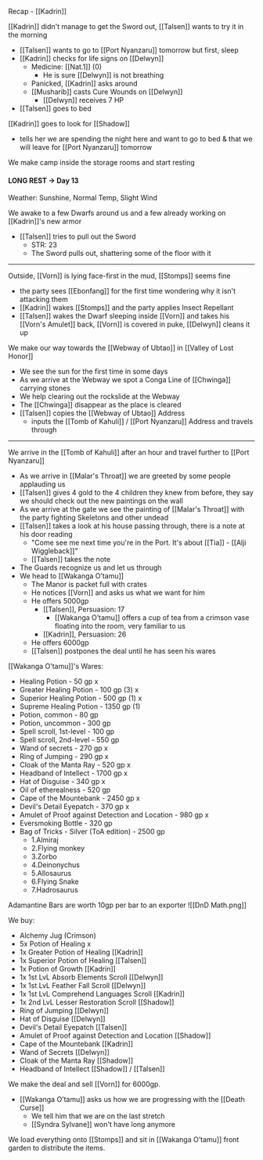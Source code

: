 Recap - [[Kadrin]]

[[Kadrin]] didn't manage to get the Sword out, [[Talsen]] wants to try it in the morning
- [[Talsen]] wants to go to [[Port Nyanzaru]] tomorrow but first, sleep
- [[Kadrin]] checks for life signs on [[Delwyn]]
	- Medicine: [[Nat.1]] (0)
		- He is sure [[Delwyn]] is not breathing
	- Panicked, [[Kadrin]] asks around
	- [[Musharib]] casts Cure Wounds on [[Delwyn]]
		- [[Delwyn]] receives 7 HP
- [[Talsen]] goes to bed

[[Kadrin]] goes to look for [[Shadow]]
- tells her we are spending the night here and want to go to bed & that we will leave for [[Port Nyanzaru]] tomorrow

We make camp inside the storage rooms and start resting

#### LONG REST -> Day 13
Weather: Sunshine, Normal Temp, Slight Wind

We awake to a few Dwarfs around us and a few already working on [[Kadrin]]'s new armor
- [[Talsen]] tries to pull out the Sword
	- STR: 23
	- The Sword pulls out, shattering some of the floor with it
---
Outside, [[Vorn]] is lying face-first in the mud, [[Stomps]] seems fine
- the party sees [[Ebonfang]] for the first time wondering why it isn't attacking them
- [[Kadrin]] wakes [[Stomps]] and the party applies Insect Repellant
- [[Talsen]] wakes the Dwarf sleeping inside [[Vorn]] and takes his [[Vorn's Amulet]] back, [[Vorn]] is covered in puke, [[Delwyn]] cleans it up

We make our way towards the [[Webway of Ubtao]] in [[Valley of Lost Honor]]
- We see the sun for the first time in some days
- As we arrive at the Webway we spot a Conga Line of [[Chwinga]] carrying stones
- We help clearing out the rockslide at the Webway
- The [[Chwinga]] disappear as the place is cleared
- [[Talsen]] copies the [[Webway of Ubtao]] Address
	- inputs the [[Tomb of Kahuli]] / [[Port Nyanzaru]] Address and travels through
---
We arrive in the [[Tomb of Kahuli]] after an hour and travel further to [[Port Nyanzaru]]
- As we arrive in [[Malar's Throat]] we are greeted by some people applauding us
- [[Talsen]] gives 4 gold to the 4 children they knew from before, they say we should check out the new paintings on the wall
- As we arrive at the gate we see the painting of [[Malar's Throat]] with the party fighting Skeletons and other undead
- [[Talsen]] takes a look at his house passing through, there is a note at his door reading
	- "Come see me next time you're in the Port. It's about [[Tia]] - [[Alji Wiggleback]]"
	- [[Talsen]] takes the note
- The Guards recognize us and let us through
- We head to [[Wakanga O’tamu]]
	- The Manor is packet full with crates
	- He notices [[Vorn]] and asks us what we want for him
	- He offers 5000gp
		- [[Talsen]], Persuasion: 17
			- [[Wakanga O’tamu]] offers a cup of tea from a crimson vase floating into the room, very familiar to us
		- [[Kadrin]], Persuasion: 26
	- He offers 6000gp
	- [[Talsen]] postpones the deal until he has seen his wares

[[Wakanga O’tamu]]'s Wares:
- Healing Potion - 50 gp x
- Greater Healing Potion - 100 gp (3) x
- Superior Healing Potion - 500 gp (1) x
- Supreme Healing Potion - 1350 gp (1)
- Potion, common - 80 gp
- Potion, uncommon - 300 gp
- Spell scroll, 1st-level - 100 gp
- Spell scroll, 2nd-level - 550 gp
- Wand of secrets - 270 gp x
- Ring of Jumping - 290 gp x
- Cloak of the Manta Ray - 520 gp x
- Headband of Intellect - 1700 gp x
- Hat of Disguise - 340 gp x
- Oil of etherealness - 520 gp
- Cape of the Mountebank - 2450 gp x
- Devil's Detail Eyepatch - 370 gp x
- Amulet of Proof against Detection and Location - 980 gp x
- Eversmoking Bottle - 320 gp
- Bag of Tricks - Silver (ToA edition) - 2500 gp
	- 1.Almiraj
	- 2.Flying monkey
	- 3.Zorbo
	- 4.Deinonychus
	- 5.Allosaurus
	- 6.Flying Snake
	- 7.Hadrosaurus

Adamantine Bars are worth 10gp per bar to an exporter
![[DnD Math.png]]

We buy:
- Alchemy Jug (Crimson)
- 5x Potion of Healing x
- 1x Greater Potion of Healing [[Kadrin]]
- 1x Superior Potion of Healing [[Talsen]]
- 1x Potion of Growth [[Kadrin]]
- 1x 1st LvL Absorb Elements Scroll [[Delwyn]]
- 1x 1st LvL Feather Fall Scroll [[Delwyn]]
- 1x 1st LvL Comprehend Languages Scroll [[Kadrin]]
- 1x 2nd LvL Lesser Restoration Scroll [[Shadow]]
- Ring of Jumping [[Delwyn]]
- Hat of Disguise [[Delwyn]]
- Devil's Detail Eyepatch [[Talsen]]
- Amulet of Proof against Detection and Location [[Shadow]]
- Cape of the Mountebank [[Kadrin]]
- Wand of Secrets [[Delwyn]]
- Cloak of the Manta Ray [[Shadow]]
- Headband of Intellect [[Shadow]] / [[Talsen]]

We make the deal and sell [[Vorn]] for 6000gp.

- [[Wakanga O’tamu]] asks us how we are progressing with the [[Death Curse]]
	- We tell him that we are on the last stretch
	- [[Syndra Sylvane]] won't have long anymore

We load everything onto [[Stomps]] and sit in [[Wakanga O’tamu]] front garden to distribute the items.